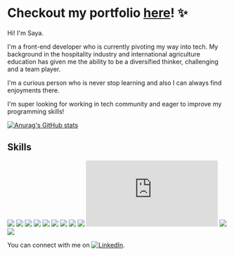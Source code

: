 # Checkout my portfolio [here](https://sayafolio.web.app/)! ✨

Hi! I'm Saya.

I'm a front-end developer who is currently pivoting my way into tech. My background in the hospitality industry and international agriculture education has given me the ability to be a diversified thinker, challenging and a team player. 

I'm a curious person who is never stop learning and also I can always find enjoyments there. 

I'm super looking for working in tech community and eager to improve my programming skills!

[![Anurag's GitHub stats](https://github-readme-stats.vercel.app/api?username=saya0118)](https://github.com/anuraghazra/github-readme-stats)


## Skills

![](https://img.shields.io/badge/<Lang>-<HTML>-E34F26?style=for-the-badge&logo=html5)
![](https://img.shields.io/badge/<Lang>-<CSS>-1572B6?style=for-the-badge&logo=css3)
![](https://img.shields.io/badge/<Lang>-<JavaScript>-F7DF1E?style=for-the-badge&logo=javascript)
![](https://img.shields.io/badge/<Lang>-<TypeScript>-3178C6?style=for-the-badge&logo=typescript)
![](https://img.shields.io/badge/<Library>-<React>-61DAFB?style=for-the-badge&logo=react)
![](https://img.shields.io/badge/<Library>-<Redux>-764ABC?style=for-the-badge&logo=redux)
![](https://img.shields.io/badge/<Library>-<SASS(SCSS)>-CC6699?style=for-the-badge&logo=sass)
![](https://img.shields.io/badge/<Framework>-<Tailwind.css>-06B6D4?style=for-the-badge&logo=tailwindcss)
![](https://img.shields.io/badge/<Library>-<MUI>-007FFF?style=for-the-badge&logo=mui)
![](https://img.shields.io/badge/<Library>-<Node.js>-339933?style=for-the-badge&logo=node.js)
![](https://img.shields.io/badge/<Database>-<MongoDB>-47A248?style=for-the-badge&logo=mongodb)
![](https://img.shields.io/badge/<Database>-<Firebase>-FFCA28?style=for-the-badge&logo=firebase)

<!-- Actual text -->

You can connect with me on [![LinkedIn][1.1]][1].

<!-- Icons -->

[1.1]: https://raw.githubusercontent.com/MartinHeinz/MartinHeinz/master/linkedin-3-16.png (LinkedIn icon without padding)

<!-- Links to your social media accounts -->

[1]: https://www.linkedin.com/in/saya
